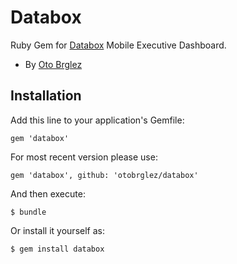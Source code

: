# Databox

Ruby Gem for [Databox](http://databox.com/) Mobile Executive Dashboard.

- By [Oto Brglez](https://github.com/otobrglez)

## Installation

Add this line to your application's Gemfile:

    gem 'databox'

For most recent version please use:

    gem 'databox', github: 'otobrglez/databox'

And then execute:

    $ bundle

Or install it yourself as:

    $ gem install databox

